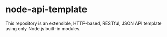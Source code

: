 node-api-template
=================

This repository is an extensible, HTTP-based, RESTful, JSON API template using only Node.js built-in modules.
